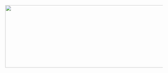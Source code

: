 <img src="file:///C:/Users/82105/Desktop/%EC%86%8C%EC%98%81/backgroundpicture.webp" width="1000" height="200">
